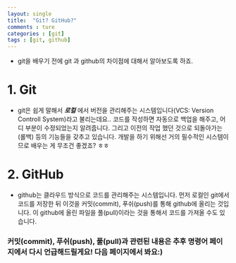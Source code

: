 ```yaml
---
layout: single
title:  "Git? GitHub?"
comments : ture
categories : [git]
tags : [git, github]
---
```


+ git을 배우기 전에 git 과 github의 차이점에 대해서 알아보도록 하죠.

# 1. Git
+ git은 쉽게 말해서 ***로컬*** 에서 버전을 관리해주는 시스템입니다(VCS: Version Controll System)라고 불리는데요.. 코드를 작성하면 자동으로 백업을 해주고, 어디 부분이 수정되었는지 알려줍니다. 그리고 이전의 작업 했던 것으로 되돌아가는(롤백) 등의 기능들을 갖추고 있습니다. 개발을 하기 위해선 거의 필수적인 시스템이므로 배우는 게 무조건 좋겠죠? ㅎㅎ

# 2. GitHub
+ github는 클라우드 방식으로 코드를 관리해주는 시스템입니다. 먼저 로컬인 git에서 코드를 저장한 뒤 이것을 커밋(commit), 푸쉬(push)를 통해 github에 올리는 것입니다. 이 github에 올린 파일을 풀(pull)이라는 것을 통해서 코드를 가져올 수도 있습니다. 

### 커밋(commit), 푸쉬(push), 풀(pull)과 관련된 내용은 추후 명령어 페이지에서 다시 언급해드릴게요! 다음 페이지에서 봐요:)